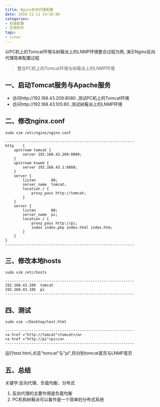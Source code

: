 ```yaml
---
title: Nginx反向代理配置
date: 2018-11-11 14:50:00
categories:
- 安装配置
- 应用软件
tags: 
- Linux
---
```


以PC机上的Tomcat环境与树莓派上的LNMP环境整合过程为例, 演示Nginx反向代理简单配置过程

> 整合PC机上的Tomcat环境与树莓派上的LNMP环境

## 一、启动Tomcat服务与Apache服务
- 访问http://192.168.43.209:8080 ,测试PC机上的Tomcat环境
- 访问http://192.168.43.105:80 ,测试树莓派上的LNMP环境

## 二、修改nginx.conf
`sudo vim /etc/nginx/nginx.conf `

    -----------------------------------------------------------
    http    {
        upstream tomcat {  
            server 192.168.43.209:8080;  
        } 
        upstream ksweb {
            server 192.168.43.1:8888;
        }
        server {
            listen       80;
            server_name  tomcat;
            location / {
                proxy_pass http://tomcat;  
            }
        }
        server {
            listen       80;
            server_name  pi;
            location / {
                proxy_pass http://pi; 
                index index.php index.html index.htm;	
            }
        }
    }
    -----------------------------------------------------------
    
## 三、修改本地hosts
`sudo vim /etc/hosts `

    -----------------------------------------------------------
    192.168.43.209	tomcat
    192.168.43.105	pi
    -----------------------------------------------------------

## 四、测试
`sudo vim ~/Desktop/test.html`

    -----------------------------------------------------------
    <a href ="http://tomcat">tomcat</a>
    <a href ="http://pi">pi</a>
    -----------------------------------------------------------
    
运行test.html,点击"tomcat"与"pi",将分别tomcat首页与LNMP首页

## 五、总结
关键字:反向代理、负载均衡、分布式
1. 反向代理的主要作用是负载均衡
2. PC机和树莓派可以看作是一个简单的分布式系统
